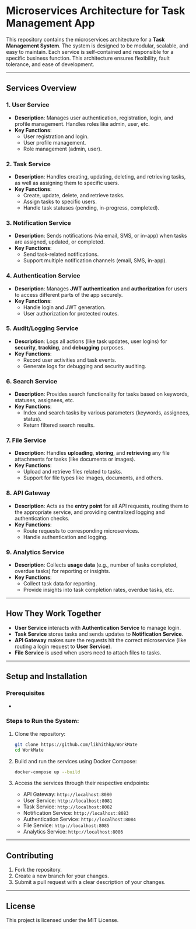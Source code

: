 
# Microservices Architecture for Task Management App

This repository contains the microservices architecture for a **Task Management System**. The system is designed to be modular, scalable, and easy to maintain. Each service is self-contained and responsible for a specific business function. This architecture ensures flexibility, fault tolerance, and ease of development.

---

## Services Overview

### 1. **User Service**
   - **Description**: Manages user authentication, registration, login, and profile management. Handles roles like admin, user, etc.
   - **Key Functions**:
     - User registration and login.
     - User profile management.
     - Role management (admin, user).

### 2. **Task Service**
   - **Description**: Handles creating, updating, deleting, and retrieving tasks, as well as assigning them to specific users.
   - **Key Functions**:
     - Create, update, delete, and retrieve tasks.
     - Assign tasks to specific users.
     - Handle task statuses (pending, in-progress, completed).

### 3. **Notification Service**
   - **Description**: Sends notifications (via email, SMS, or in-app) when tasks are assigned, updated, or completed.
   - **Key Functions**:
     - Send task-related notifications.
     - Support multiple notification channels (email, SMS, in-app).

### 4. **Authentication Service**
   - **Description**: Manages **JWT authentication** and **authorization** for users to access different parts of the app securely.
   - **Key Functions**:
     - Handle login and JWT generation.
     - User authorization for protected routes.

### 5. **Audit/Logging Service**
   - **Description**: Logs all actions (like task updates, user logins) for **security**, **tracking**, and **debugging** purposes.
   - **Key Functions**:
     - Record user activities and task events.
     - Generate logs for debugging and security auditing.

### 6. **Search Service**
   - **Description**: Provides search functionality for tasks based on keywords, statuses, assignees, etc.
   - **Key Functions**:
     - Index and search tasks by various parameters (keywords, assignees, status).
     - Return filtered search results.

### 7. **File Service**
   - **Description**: Handles **uploading**, **storing**, and **retrieving** any file attachments for tasks (like documents or images).
   - **Key Functions**:
     - Upload and retrieve files related to tasks.
     - Support for file types like images, documents, and others.

### 8. **API Gateway**
   - **Description**: Acts as the **entry point** for all API requests, routing them to the appropriate service, and providing centralized logging and authentication checks.
   - **Key Functions**:
     - Route requests to corresponding microservices.
     - Handle authentication and logging.

### 9. **Analytics Service**
   - **Description**: Collects **usage data** (e.g., number of tasks completed, overdue tasks) for reporting or insights.
   - **Key Functions**:
     - Collect task data for reporting.
     - Provide insights into task completion rates, overdue tasks, etc.

---

## How They Work Together

- **User Service** interacts with **Authentication Service** to manage login.
- **Task Service** stores tasks and sends updates to **Notification Service**.
- **API Gateway** makes sure the requests hit the correct microservice (like routing a login request to **User Service**).
- **File Service** is used when users need to attach files to tasks.

---

## Setup and Installation

### Prerequisites
-

### Steps to Run the System:

1. Clone the repository:
   ```bash
   git clone https://github.com/likhithkp/WorkMate
   cd WorkMate
   ```

2. Build and run the services using Docker Compose:
   ```bash
   docker-compose up --build
   ```

3. Access the services through their respective endpoints:
   - API Gateway: `http://localhost:8080`
   - User Service: `http://localhost:8081`
   - Task Service: `http://localhost:8082`
   - Notification Service: `http://localhost:8083`
   - Authentication Service: `http://localhost:8084`
   - File Service: `http://localhost:8085`
   - Analytics Service: `http://localhost:8086`

---

## Contributing

1. Fork the repository.
2. Create a new branch for your changes.
3. Submit a pull request with a clear description of your changes.

---

## License

This project is licensed under the MIT License.

